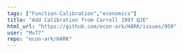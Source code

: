 ```yaml
---
tags: ["Function-Calibration","economics"]
title: "Add Calibration from Carroll 1997 QJE"
html_url: "https://github.com/econ-ark/HARK/issues/950"
user: "Mv77"
repo: "econ-ark/HARK"
---
```


